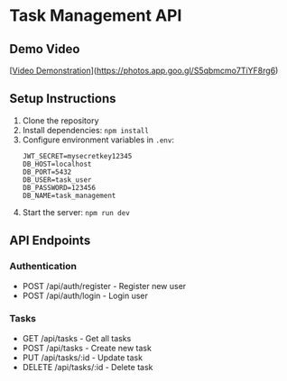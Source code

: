 # Task Management API

## Demo Video
[[Video Demonstration](your-video-link)](https://photos.app.goo.gl/S5qbmcmo7TiYF8rg6)

## Setup Instructions
1. Clone the repository
2. Install dependencies: `npm install`
3. Configure environment variables in `.env`:
   ```
   JWT_SECRET=mysecretkey12345
   DB_HOST=localhost
   DB_PORT=5432
   DB_USER=task_user
   DB_PASSWORD=123456
   DB_NAME=task_management
   ```
4. Start the server: `npm run dev`


## API Endpoints

### Authentication
- POST /api/auth/register - Register new user
- POST /api/auth/login - Login user

### Tasks
- GET /api/tasks - Get all tasks
- POST /api/tasks - Create new task
- PUT /api/tasks/:id - Update task
- DELETE /api/tasks/:id - Delete task
